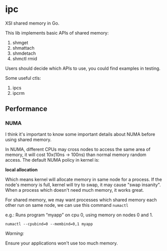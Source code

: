 # ipc
XSI shared memory in Go.

This lib implements basic APIs of shared memory:

1. shmget
2. shmattach
3. shmdetach
4. shmctl rmid

Users should decide which APIs to use, you could find examples in testing.

Some useful ctls:
1. ipcs 
2. ipcrm

## Performance

### NUMA

I think it's important to know some important details about NUMA before using shared memory.

In NUMA, different CPUs may cross nodes to access the same area of memory, it will
cost 10x(10ns -> 100ns) than normal memory random access. The default NUMA policy in kernel is:

**local allocation**

Which means kernel will allocate memory in same node for a process. If the node's memory
is full, kernel will try to swap, it may cause "swap insanity". When a process which doesn't
need much memory, it works great.

For shared memory, we may want processes which shared memory each other run on same node,
we can use this command `numactl`

e.g.: Runs program “myapp” on cpu 0, using memory on nodes 0 and 1.
```
numactl --cpubind=0 --membind=0,1 myapp 
```

**Warning*:*

Ensure your applications won't use too much memory.